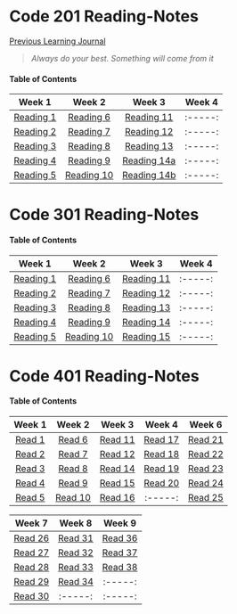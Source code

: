 # Code 201 Reading-Notes


[Previous Learning Journal](https://kozer2.github.io/Learning-Journal/)


> *Always do your best. Something will come from it*




#### Table of Contents


|Week 1                       |Week 2                      |Week 3                         | Week 4 | 
|:-----:                      |:-----:                     |:-----:                        |:-----: |
|[Reading 1](Reading-01.md)   |[Reading 6](Reading-06.md)  |[Reading 11](Reading-11.md)    |:-----: |
|[Reading 2](Reading-02.md)   |[Reading 7](Reading-07.md)  |[Reading 12](Reading-12.md)    |:-----: |
|[Reading 3](Reading-03.md)   |[Reading 8](Reading-08.md)  |[Reading 13](Reading-13.md)    |:-----: |
|[Reading 4](Reading-04.md)   |[Reading 9](Reading-09.md)  |[Reading 14a](Reading-14a.md)  |:-----: |
|[Reading 5](Reading-05.md)   |[Reading 10](Reading-10.md) |[Reading 14b](Reading-14b.md)  |:-----: |  
 
 
 
 
 
 
 # Code 301 Reading-Notes
 
 
 #### Table of Contents


|Week 1                       |Week 2                        |Week 3                         | Week 4 | 
|:-----:                      |:-----:                       |:-----:                        |:-----: |
|[Reading 1](Reading-301.md)  |[Reading 6](Reading-306.md)   |[Reading 11](Reading-311.md)   |:-----: |
|[Reading 2](Reading-302.md)  |[Reading 7](Reading-307.md)   |[Reading 12](Reading-312.md)   |:-----: |
|[Reading 3](Reading-303.md)  |[Reading 8](Reading-308.md)   |[Reading 13](Reading-313.md)   |:-----: |
|[Reading 4](Reading-304.md)  |[Reading 9](Reading-309.md)   |[Reading 14](Reading-314.md)   |:-----: |
|[Reading 5](Reading-305.md)  |[Reading 10](Reading-310.md)  |[Reading 15](Reading-315.md)   |:-----: |  


 # Code 401 Reading-Notes
 
 
 #### Table of Contents


|Week 1                    |Week 2                    |Week 3                     | Week 4                   | Week 6                     
|:-----:                   |:-----:                   |:-----:                    |:-----:                   | :-----:                  
|[Read 1](Reading-401.md)  |[Read 6](Reading-406.md)  |[Read 11](Reading-411.md)  |[Read 17](Reading-417.md) |[Read 21](Reading-421.md)  |
|[Read 2](Reading-402.md)  |[Read 7](Reading-407.md)  |[Read 12](Reading-412.md)  |[Read 18](Reading-418.md) |[Read 22](Reading-422.md)  |
|[Read 3](Reading-403.md)  |[Read 8](Reading-408.md)  |[Read 14](Reading-414.md)  |[Read 19](Reading-419.md) |[Read 23](Reading-423.md)  |
|[Read 4](Reading-404.md)  |[Read 9](Reading-409.md)  |[Read 15](Reading-415.md)  |[Read 20](Reading-420.md) |[Read 24](Reading-424.md)  |
|[Read 5](Reading-405.md)  |[Read 10](Reading-410.md) |[Read 16](Reading-416.md)  |:-----:                   |[Read 25](Reading-425.md)  |

|Week 7                     |Week 8                    | Week 9                  | 
|:-----:                    |:-----:                   |:-----:                  |
|[Read 26](Reading-426.md)  |[Read 31](Reading-431.md) |[Read 36](Reading-436.md)|
|[Read 27](Reading-427.md)  |[Read 32](Reading-432.md) |[Read 37](Reading-437.md)|
|[Read 28](Reading-428.md)  |[Read 33](Reading-433.md) |[Read 38](Reading-438.md)|
|[Read 29](Reading-429.md)  |[Read 34](Reading-434.md) |:-----:                  |
|[Read 30](Reading-430.md)  |:-----:                   |:-----:                  |


